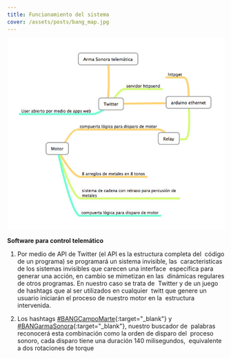 ```yaml
---
title: Funcionamiento del sistema
cover: /assets/posts/bang_map.jpg
---
```

![](/assets/posts/bang_map.jpg)

<strong>Software para control telemático</strong>

1. Por medio de API de Twitter (el API es la estructura completa del  código de un programa) se programará un sistema invisible, las  caracteristicas de los sistemas invisibles que carecen una interface  específica para generar una acción, en cambio se mimetizan en las  dinámicas regulares de otros programas. En nuestro caso se trata de  Twitter y de un juego de hashtags que al ser utilizados en cualquier  twitt que genere un usuario iniciarán el proceso de nuestro motor en la  estructura intervenida.

2. Los hashtags [#BANGCampoMarte](https://twitter.com/search?q=%23BANGCampoMarte){:target="_blank"} y [#BANGarmaSonora](https://twitter.com/search?q=%23BANGarmaSonora){:target="_blank"}, nuestro buscador de  palabras reconocerá esta combinación como la orden de disparo del  proceso sonoro, cada disparo tiene una duración 140 milisegundos,  equivalente a dos rotaciones de torque
